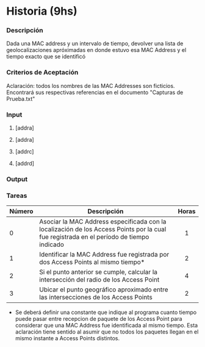 # Historia (9hs)

### Descripción

Dada una MAC address y un intervalo de tiempo, devolver una lista de geolocalizaciones apróximadas en donde estuvo esa MAC Address  y el tiempo exacto que se identificó

### Criterios de Aceptación

Aclaración: todos los nombres de las MAC Addresses son ficticios. Encontrará sus respectivas referencias en el documento "Capturas de Prueba.txt"

### Input

1) [addra]

2) [addra]

3) [addrc]

4) [addrd]

### Output

### Tareas

| Número | Descripción | Horas | 
| ------ | ------ | :------: |
| 0 | Asociar la MAC Address especificada con la localización de los Access Points por la cual fue registrada en el período de tiempo indicado | 1 |
| 1 | Identificar la MAC Address fue registrada por dos Access Points al mismo tiempo* | 2 |
| 2 | Si el punto anterior se cumple, calcular la intersección del radio de los Access Point | 4 |
| 3 | Ubicar el punto geográfico aproximado entre las intersecciones de los Access Points | 2 |

* Se deberá definir una constante que indique al programa cuanto tiempo puede pasar entre recepcion de paquete de los Access Point para considerar que una MAC Address fue identificada al mismo tiempo. Esta aclaración tiene sentido al asumir que no todos los paquetes llegan en el mismo instante a Access Points distintos.
